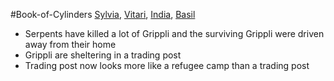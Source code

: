 #Book-of-Cylinders 
[Sylvia](PCs/Past/Sylvia.md), [Vitari](PCs/Past/Vitari.md), [India](PCs/Current/India.md), [Basil](PCs/Past/Basil.md)

- Serpents have killed a lot of Grippli and the surviving Grippli were driven away from their home
- Grippli are sheltering in a trading post
- Trading post now looks more like a refugee camp than a trading post